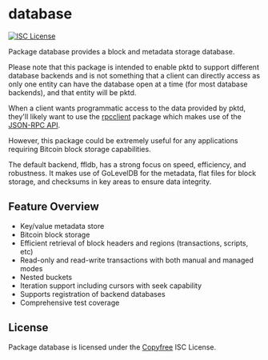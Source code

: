 # database

[![ISC License](http://img.shields.io/badge/license-ISC-blue.svg)](http://Copyfree.org)

Package database provides a block and metadata storage database.

Please note that this package is intended to enable pktd to support different
database backends and is not something that a client can directly access as only
one entity can have the database open at a time (for most database backends),
and that entity will be pktd.

When a client wants programmatic access to the data provided by pktd, they'll
likely want to use the [rpcclient](https://github.com/pkt-cash/pktd/tree/master/rpcclient)
package which makes use of the [JSON-RPC API](https://github.com/pkt-cash/pktd/tree/master/docs/json_rpc_api.md).

However, this package could be extremely useful for any applications requiring
Bitcoin block storage capabilities.

The default backend, ffldb, has a strong focus on speed, efficiency, and
robustness.  It makes use of GoLevelDB for the metadata, flat files for
block storage, and checksums in key areas to ensure data integrity.

## Feature Overview

- Key/value metadata store
- Bitcoin block storage
- Efficient retrieval of block headers and regions (transactions, scripts, etc)
- Read-only and read-write transactions with both manual and managed modes
- Nested buckets
- Iteration support including cursors with seek capability
- Supports registration of backend databases
- Comprehensive test coverage

## License

Package database is licensed under the [Copyfree](http://Copyfree.org) ISC
License.
